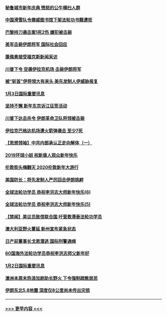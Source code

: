 #### [秘鲁城市新年庆典 愤怒的公牛横扫人群](../pages/prog202/a102744618.md?t=01040811) 
#### [中国滑雪队令挪威图书馆下架法轮功书籍遭拒](../pages/prog202/a102744639.md?t=01040811) 
#### [巴黎持刀袭击案1死2伤 嫌犯被击毙](../pages/prog202/a102744566.md?t=01040811) 
#### [美军击毙伊朗将军 国际社会回应](../pages/prog202/a102744485.md?t=01040811) 
#### [蓬佩奥接受福克斯新闻采访](../pages/prog202/a102744480.md?t=01040811) 
#### [川普下令 空袭伊拉克机场 击毙伊朗将军](../pages/prog202/a102744470.md?t=01040811) 
#### [被“斩首”伊将领大有来头 美先发制人伊威胁报复](../pages/prog202/a102744454.md?t=01040811) 
#### [1月3日国际重要讯息](../pages/prog202/a102744301.md?t=01040811) 
#### [坚持不懈 新年东京诉江征签活动](../pages/prog202/a102744303.md?t=01040811) 
#### [川普下达击杀令 伊朗革命卫队将领被击毙](../pages/prog202/a102741911.md?t=01040811) 
#### [伊拉克巴格达机场遭火箭弹袭击 至少7死](../pages/prog202/a102744115.md?t=01040811) 
#### [【思想领袖】中共内部承认正走向解体（一）](../pages/prog202/a102744097.md?t=01040811) 
#### [2019环球小姐 祝新唐人观众新年快乐](../pages/prog202/a102744043.md?t=01040811) 
#### [伦敦街头嗨翻天 2020伦敦新年大游行](../pages/prog202/a102743925.md?t=01040811) 
#### [美国防长：将先发制人严厉回击伊朗挑衅](../pages/prog202/a102743930.md?t=01040811) 
#### [全球法轮功学员 恭祝李洪志大师新年快乐(6)](../pages/prog202/a102743899.md?t=01040811) 
#### [全球法轮功学员 恭祝李洪志大师新年快乐(5)](../pages/prog202/a102743766.md?t=01040811) 
#### [【禁闻】美议员致信联合国 吁营救滞泰法轮功学员](../pages/prog202/a102743781.md?t=01040811) 
#### [澳大利亚野火蔓延 新州宣布紧急状态](../pages/prog202/a102743681.md?t=01040811) 
#### [日产前董事长戈恩潜逃 国际刑警通缉](../pages/prog202/a102743676.md?t=01040811) 
#### [60国海外法轮功学员恭祝李洪志师父新年好](../pages/prog202/a102743628.md?t=01040811) 
#### [1月2日国际重要讯息](../pages/prog202/a102743488.md?t=01040811) 
#### [澳洲本周末热浪加剧助长野火 下令强制疏散居民](../pages/prog202/a102743421.md?t=01040811) 
#### [伊朗东北5.8地震 深度仅8公里尚未传出灾损](../pages/prog202/a102743396.md?t=01040811) 

----
#### [ >>> 更早内容 <<< ](../indexes/prog202-earlier.md)
